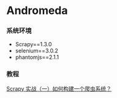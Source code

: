 Andromeda
=========


### 系统环境
* Scrapy==1.3.0
* selenium==3.0.2
* phantomjs==2.1.1


### 教程
[Scrapy 实战（一）如何构建一个爬虫系统？](http://jiaxin.im/blog/scrapy-jiao-cheng-yi-ru-he-gou/)



